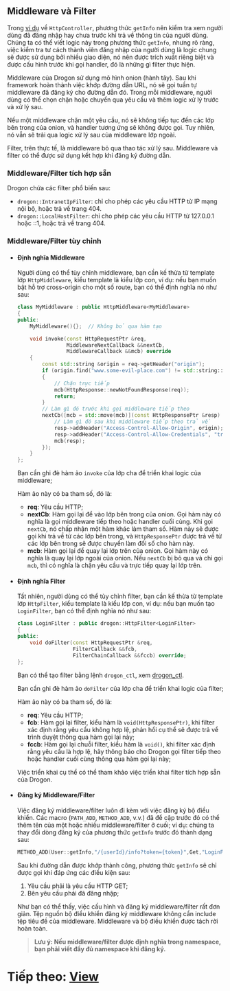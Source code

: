 ## Middleware và Filter

Trong [ví dụ](VI-04-2-Controller-HttpController) về `HttpController`, phương thức `getInfo` nên kiểm tra xem người dùng đã đăng nhập hay chưa trước khi trả về thông tin của người dùng. Chúng ta có thể viết logic này trong phương thức `getInfo`, nhưng rõ ràng, việc kiểm tra tư cách thành viên đăng nhập của người dùng là logic chung sẽ được sử dụng bởi nhiều giao diện, nó nên được trích xuất riêng biệt và được cấu hình trước khi gọi handler, đó là những gì filter thực hiện.

Middleware của Drogon sử dụng mô hình onion (hành tây). Sau khi framework hoàn thành việc khớp đường dẫn URL, nó sẽ gọi tuần tự middleware đã đăng ký cho đường dẫn đó. Trong mỗi middleware, người dùng có thể chọn chặn hoặc chuyển qua yêu cầu và thêm logic xử lý trước và xử lý sau.

Nếu một middleware chặn một yêu cầu, nó sẽ không tiếp tục đến các lớp bên trong của onion, và handler tương ứng sẽ không được gọi. Tuy nhiên, nó vẫn sẽ trải qua logic xử lý sau của middleware lớp ngoài.

Filter, trên thực tế, là middleware bỏ qua thao tác xử lý sau. Middleware và filter có thể được sử dụng kết hợp khi đăng ký đường dẫn.

### Middleware/Filter tích hợp sẵn

Drogon chứa các filter phổ biến sau:

- `drogon::IntranetIpFilter`: chỉ cho phép các yêu cầu HTTP từ IP mạng nội bộ, hoặc trả về trang 404.
- `drogon::LocalHostFilter`: chỉ cho phép các yêu cầu HTTP từ 127.0.0.1 hoặc ::1, hoặc trả về trang 404.

### Middleware/Filter tùy chỉnh

- #### Định nghĩa Middleware

  Người dùng có thể tùy chỉnh middleware, bạn cần kế thừa từ template lớp `HttpMiddleware`, kiểu template là kiểu lớp con, ví dụ: nếu bạn muốn bật hỗ trợ cross-origin cho một số route, bạn có thể định nghĩa nó như sau:

  ```c++
  class MyMiddleware : public HttpMiddleware<MyMiddleware>
  {
  public:
      MyMiddleware(){};  // Không bỏ qua hàm tạo

      void invoke(const HttpRequestPtr &req,
                  MiddlewareNextCallback &&nextCb,
                  MiddlewareCallback &&mcb) override
      {
          const std::string &origin = req->getHeader("origin");
          if (origin.find("www.some-evil-place.com") != std::string::npos)
          {
              // Chặn trực tiếp
              mcb(HttpResponse::newNotFoundResponse(req));
              return;
          }
          // Làm gì đó trước khi gọi middleware tiếp theo
          nextCb([mcb = std::move(mcb)](const HttpResponsePtr &resp) {
              // Làm gì đó sau khi middleware tiếp theo trả về
              resp->addHeader("Access-Control-Allow-Origin", origin);
              resp->addHeader("Access-Control-Allow-Credentials", "true");
              mcb(resp);
          });
      }
  };
  ```

  Bạn cần ghi đè hàm ảo `invoke` của lớp cha để triển khai logic của middleware;

  Hàm ảo này có ba tham số, đó là:

  - **req**: Yêu cầu HTTP;
  * **nextCb**: Hàm gọi lại để vào lớp bên trong của onion. Gọi hàm này có nghĩa là gọi middleware tiếp theo hoặc handler cuối cùng. Khi gọi `nextCb`, nó chấp nhận một hàm khác làm tham số. Hàm này sẽ được gọi khi trả về từ các lớp bên trong, và `HttpResponsePtr` được trả về từ các lớp bên trong sẽ được chuyển làm đối số cho hàm này.
  * **mcb**: Hàm gọi lại để quay lại lớp trên của onion. Gọi hàm này có nghĩa là quay lại lớp ngoài của onion. Nếu `nextCb` bị bỏ qua và chỉ gọi `mcb`, thì có nghĩa là chặn yêu cầu và trực tiếp quay lại lớp trên.

- #### Định nghĩa Filter

  Tất nhiên, người dùng có thể tùy chỉnh filter, bạn cần kế thừa từ template lớp `HttpFilter`, kiểu template là kiểu lớp con, ví dụ: nếu bạn muốn tạo `LoginFilter`, bạn có thể định nghĩa nó như sau:

  ```c++
  class LoginFilter : public drogon::HttpFilter<LoginFilter>
  {
  public:
      void doFilter(const HttpRequestPtr &req,
                    FilterCallback &&fcb,
                    FilterChainCallback &&fccb) override;
  };
  ```

  Bạn có thể tạo filter bằng lệnh `drogon_ctl`, xem [drogon_ctl](VI-11-drogon_ctl-command#Filter-creation).

  Bạn cần ghi đè hàm ảo `doFilter` của lớp cha để triển khai logic của filter;

  Hàm ảo này có ba tham số, đó là:

  - **req**: Yêu cầu HTTP;
  - **fcb**: Hàm gọi lại filter, kiểu hàm là `void(HttpResponsePtr)`, khi filter xác định rằng yêu cầu không hợp lệ, phản hồi cụ thể sẽ được trả về trình duyệt thông qua hàm gọi lại này;
  - **fccb**: Hàm gọi lại chuỗi filter, kiểu hàm là `void()`, khi filter xác định rằng yêu cầu là hợp lệ, hãy thông báo cho Drogon gọi filter tiếp theo hoặc handler cuối cùng thông qua hàm gọi lại này;

  Việc triển khai cụ thể có thể tham khảo việc triển khai filter tích hợp sẵn của Drogon.

- #### Đăng ký Middleware/Filter

  Việc đăng ký middleware/filter luôn đi kèm với việc đăng ký bộ điều khiển. Các macro (`PATH_ADD`, `METHOD_ADD`, v.v.) đã đề cập trước đó có thể thêm tên của một hoặc nhiều middleware/filter ở cuối; ví dụ: chúng ta thay đổi dòng đăng ký của phương thức `getInfo` trước đó thành dạng sau:

  ```c++
  METHOD_ADD(User::getInfo,"/{userId}/info?token={token}",Get,"LoginFilter","MyMiddleware");
  ```

  Sau khi đường dẫn được khớp thành công, phương thức `getInfo` sẽ chỉ được gọi khi đáp ứng các điều kiện sau:

  1. Yêu cầu phải là yêu cầu HTTP GET;
  2. Bên yêu cầu phải đã đăng nhập;

  Như bạn có thể thấy, việc cấu hình và đăng ký middleware/filter rất đơn giản. Tệp nguồn bộ điều khiển đăng ký middleware không cần include tệp tiêu đề của middleware. Middleware và bộ điều khiển được tách rời hoàn toàn.

  > **Lưu ý: Nếu middleware/filter được định nghĩa trong namespace, bạn phải viết đầy đủ namespace khi đăng ký.**


# Tiếp theo: [View](VI-06-View)


